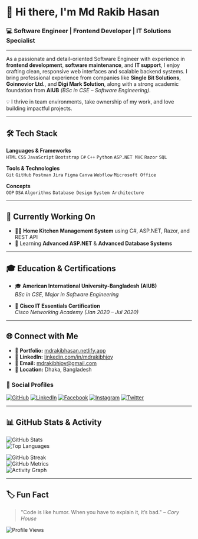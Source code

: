 # 👋 Hi there, I'm Md Rakib Hasan  
### 💻 Software Engineer | Frontend Developer | IT Solutions Specialist

---

As a passionate and detail-oriented Software Engineer with experience in **frontend development**, **software maintenance**, and **IT support**, I enjoy crafting clean, responsive web interfaces and scalable backend systems. I bring professional experience from companies like **Single Bit Solutions**, **Goinnovior Ltd.**, and **Digi Mark Solution**, along with a strong academic foundation from **AIUB** *(BSc in CSE – Software Engineering)*.

💡 I thrive in team environments, take ownership of my work, and love building impactful projects.

---

## 🛠 Tech Stack

**Languages & Frameworks**  
`HTML` `CSS` `JavaScript` `Bootstrap` `C#` `C++` `Python` `ASP.NET MVC` `Razor` `SQL`

**Tools & Technologies**  
`Git` `GitHub` `Postman` `Jira` `Figma` `Canva` `Webflow` `Microsoft Office`

**Concepts**  
`OOP` `DSA` `Algorithms` `Database Design` `System Architecture`

---

## 🚀 Currently Working On
- 🧑‍🍳 **Home Kitchen Management System** using C#, ASP.NET, Razor, and REST API  
- 📘 Learning **Advanced ASP.NET** & **Advanced Database Systems**

---

## 🎓 Education & Certifications

- 🎓 **American International University-Bangladesh (AIUB)**  
  *BSc in CSE, Major in Software Engineering*

- 📜 **Cisco IT Essentials Certification**  
  *Cisco Networking Academy (Jan 2020 – Jul 2020)*

---

## 🌐 Connect with Me

- 🔗 **Portfolio:** [mdrakibhasan.netlify.app](https://mdrakibhasan.netlify.app)  
- 💼 **LinkedIn:** [linkedin.com/in/mdrakibhjoy](https://www.linkedin.com/in/mdrakibhjoy)  
- 📧 **Email:** mdrakibhjoy@gmail.com  
- 📍 **Location:** Dhaka, Bangladesh  

### 🔗 Social Profiles
[![GitHub](https://img.shields.io/badge/GitHub-000?style=for-the-badge&logo=github&logoColor=white)](https://github.com/rakibhjoy)
[![LinkedIn](https://img.shields.io/badge/LinkedIn-0A66C2?style=for-the-badge&logo=linkedin&logoColor=white)](https://www.linkedin.com/in/mdrakibhjoy)
[![Facebook](https://img.shields.io/badge/Facebook-1877f2?style=for-the-badge&logo=facebook&logoColor=white)](https://www.facebook.com/mdrakibhjoyy)
[![Instagram](https://img.shields.io/badge/Instagram-E4405F?style=for-the-badge&logo=instagram&logoColor=white)](https://www.instagram.com/rakibhjoy/)
[![Twitter](https://img.shields.io/badge/Twitter-1DA1F2?style=for-the-badge&logo=twitter&logoColor=white)](https://twitter.com/rakibhjoy)

---

## 📊 GitHub Stats & Activity

![GitHub Stats](https://github-readme-stats.vercel.app/api?username=rakibhjoy&show_icons=true&theme=tokyonight&count_private=true)  
![Top Languages](https://github-readme-stats.vercel.app/api/top-langs/?username=rakibhjoy&layout=compact&theme=tokyonight)

![GitHub Streak](https://streak-stats.demolab.com/?user=rakibhjoy&theme=tokyonight)  
![GitHub Metrics](https://metrics.lecoq.io/rakibhjoy)  
![Activity Graph](https://github-readme-activity-graph.cyclic.app/graph?username=rakibhjoy&theme=tokyonight)

---

## 🏷️ Fun Fact
> "Code is like humor. When you have to explain it, it’s bad." – *Cory House*

![Profile Views](https://gpvc.arturio.dev/rakibhjoy)
